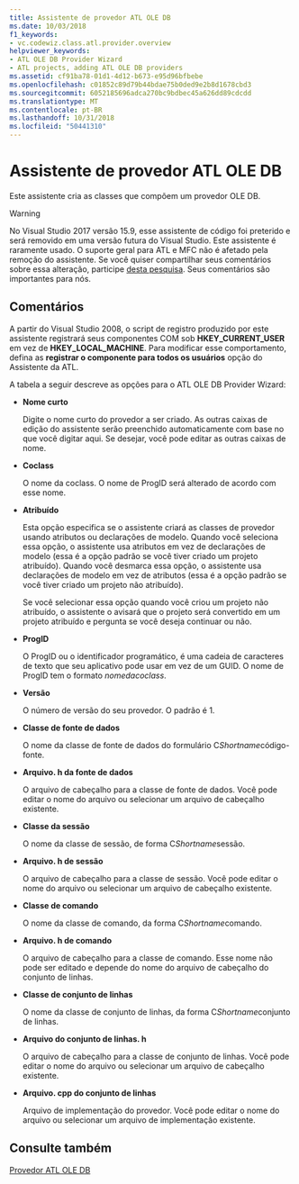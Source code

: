 ```yaml
---
title: Assistente de provedor ATL OLE DB
ms.date: 10/03/2018
f1_keywords:
- vc.codewiz.class.atl.provider.overview
helpviewer_keywords:
- ATL OLE DB Provider Wizard
- ATL projects, adding ATL OLE DB providers
ms.assetid: cf91ba78-01d1-4d12-b673-e95d96bfbebe
ms.openlocfilehash: c01852c89d79b44bdae75b0ded9e2b8d1678cbd3
ms.sourcegitcommit: 6052185696adca270bc9bdbec45a626dd89cdcdd
ms.translationtype: MT
ms.contentlocale: pt-BR
ms.lasthandoff: 10/31/2018
ms.locfileid: "50441310"
---
```

# <a name="atl-ole-db-provider-wizard"></a>Assistente de provedor ATL OLE DB

Este assistente cria as classes que compõem um provedor OLE DB.

> [!WARNING]
> No Visual Studio 2017 versão 15.9, esse assistente de código foi preterido e será removido em uma versão futura do Visual Studio. Este assistente é raramente usado. O suporte geral para ATL e MFC não é afetado pela remoção do assistente. Se você quiser compartilhar seus comentários sobre essa alteração, participe [desta pesquisa](https://www.surveymonkey.com/r/QDWKKCN). Seus comentários são importantes para nós.

## <a name="remarks"></a>Comentários

A partir do Visual Studio 2008, o script de registro produzido por este assistente registrará seus componentes COM sob **HKEY_CURRENT_USER** em vez de **HKEY_LOCAL_MACHINE**. Para modificar esse comportamento, defina as **registrar o componente para todos os usuários** opção do Assistente da ATL.

A tabela a seguir descreve as opções para o ATL OLE DB Provider Wizard:

- **Nome curto**

   Digite o nome curto do provedor a ser criado. As outras caixas de edição do assistente serão preenchido automaticamente com base no que você digitar aqui. Se desejar, você pode editar as outras caixas de nome.

- **Coclass**

   O nome da coclass. O nome de ProgID será alterado de acordo com esse nome.

- **Atribuído**

   Esta opção especifica se o assistente criará as classes de provedor usando atributos ou declarações de modelo. Quando você seleciona essa opção, o assistente usa atributos em vez de declarações de modelo (essa é a opção padrão se você tiver criado um projeto atribuído). Quando você desmarca essa opção, o assistente usa declarações de modelo em vez de atributos (essa é a opção padrão se você tiver criado um projeto não atribuído).

   Se você selecionar essa opção quando você criou um projeto não atribuído, o assistente o avisará que o projeto será convertido em um projeto atribuído e pergunta se você deseja continuar ou não.

- **ProgID**

   O ProgID ou o identificador programático, é uma cadeia de caracteres de texto que seu aplicativo pode usar em vez de um GUID. O nome de ProgID tem o formato *nomedacoclass*.

- **Versão**

   O número de versão do seu provedor. O padrão é 1.

- **Classe de fonte de dados**

   O nome da classe de fonte de dados do formulário C*Shortname*código-fonte.

- **Arquivo. h da fonte de dados**

   O arquivo de cabeçalho para a classe de fonte de dados. Você pode editar o nome do arquivo ou selecionar um arquivo de cabeçalho existente.

- **Classe da sessão**

   O nome da classe de sessão, de forma C*Shortname*sessão.

- **Arquivo. h de sessão**

   O arquivo de cabeçalho para a classe de sessão. Você pode editar o nome do arquivo ou selecionar um arquivo de cabeçalho existente.

- **Classe de comando**

   O nome da classe de comando, da forma C*Shortname*comando.

- **Arquivo. h de comando**

   O arquivo de cabeçalho para a classe de comando. Esse nome não pode ser editado e depende do nome do arquivo de cabeçalho do conjunto de linhas.

- **Classe de conjunto de linhas**

   O nome da classe de conjunto de linhas, da forma C*Shortname*conjunto de linhas.

- **Arquivo do conjunto de linhas. h**

   O arquivo de cabeçalho para a classe de conjunto de linhas. Você pode editar o nome do arquivo ou selecionar um arquivo de cabeçalho existente.

- **Arquivo. cpp do conjunto de linhas**

   Arquivo de implementação do provedor. Você pode editar o nome do arquivo ou selecionar um arquivo de implementação existente.

## <a name="see-also"></a>Consulte também

[Provedor ATL OLE DB](../../atl/reference/adding-an-atl-ole-db-provider.md)

